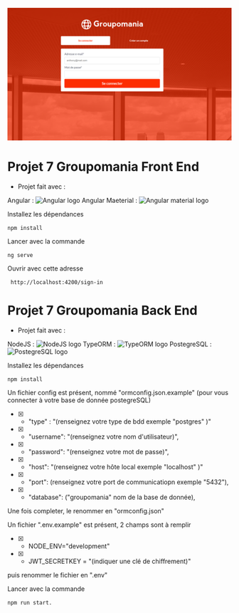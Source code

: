 ![Groupomania ](.readme/groupomania_projet_7.PNG)

# Projet 7 Groupomania Front End


- Projet fait avec : 
                                                                                                                                 
Angular : <img src="https://angular.io/assets/images/logos/angular/angular.svg" alt="Angular logo" title="projet 7 avec Angular" height="60"/> 
Angular Maeterial : <img src="https://angular.io/generated/images/marketing/concept-icons/material.png" alt="Angular material logo" title="projet 7 avec Angular material" height="50"/>

Installez les dépendances
```terminal
npm install
```
Lancer avec la commande
```terminal
ng serve
```
Ouvrir avec cette adresse 
```terminal
 http://localhost:4200/sign-in
```


# Projet 7 Groupomania Back End

- Projet fait avec : 

NodeJS : <img src="https://www.soat.fr/assets/images/formation/NodeJS.png" alt="NodeJS logo" title="projet 7 avec NodeJS" height="60"/> 
TypeORM : <img src="https://avatars.githubusercontent.com/u/20165699?s=200&v=4" alt="TypeORM logo" title="projet 7 avec TypeORM" height="60"/> 
PostegreSQL : <img src="https://www.impulsmap.fr/wp-content/uploads/2016/07/LogoPostgreSql100reel.png" alt="PostegreSQL logo" title="projet 7 avec PostegreSQL" height="60"/> 






Installez les dépendances
```terminal
npm install
```

Un fichier config est présent, nommé "ormconfig.json.example"
(pour vous connecter à votre base de donnée postegreSQL)


- [x] - "type" : "(renseignez votre type de bdd exemple "postgres" )"
- [x] - "username": "(renseignez votre nom d'utilisateur)",
- [x] - "password": "(renseignez votre mot de passe)",
- [x] - "host": "(renseignez votre hôte local exemple "localhost" )"
- [x] - "port": (renseignez votre port de communicatiopn exemple "5432"),
- [x] - "database": ("groupomania" nom de la base de donnée),



Une fois completer, le renommer en "ormconfig.json"

Un fichier ".env.example" est présent, 2 champs sont à remplir 
- [x] - NODE_ENV="development" 
- [x] - JWT_SECRETKEY = "(indiquer une clé de chiffrement)"

puis renommer le fichier en ".env"


Lancer avec la commande 
```terminal
npm run start.
```
